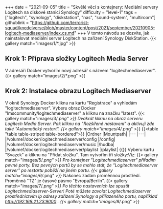 +++
date = "2021-09-05"
title = "Skvělé věci s kontejnery: Mediální servery Logitech na diskové stanici Synology"
difficulty = "level-1"
tags = ["logitech", "synology", "diskstation", "nas", "sound-system", "multiroom"]
githublink = "https://github.com/terrorist-squad/knedelverse/blob/master/content/post/2021/september/20210905-logitech-mediaserver/index.cs.md"
+++
V tomto návodu se dozvíte, jak nainstalovat mediální server Logitech na zařízení Synology DiskStation.
{{< gallery match="images/1/*.jpg" >}}

## Krok 1: Příprava složky Logitech Media Server
V adresáři Docker vytvořím nový adresář s názvem "logitechmediaserver".
{{< gallery match="images/2/*.png" >}}

## Krok 2: Instalace obrazu Logitech Mediaserver
V okně Synology Docker kliknu na kartu "Registrace" a vyhledám "logitechmediaserver". Vyberu obraz Docker "lmscommunity/logitechmediaserver" a kliknu na značku "latest".
{{< gallery match="images/3/*.png" >}}
Dvakrát kliknu na obraz serveru Logitech Media Server. Pak kliknu na "Rozšířené nastavení" a aktivuji zde také "Automatický restart".
{{< gallery match="images/4/*.png" >}}
{{<table "table table-striped table-bordered">}}
|Ordner |Mountpath|
|--- |---|
|/volume1/docker/logitechmediaserver/config |/config|
|/volume1/docker/logitechmediaserver/music |/hudba|
|/volume1/docker/logitechmediaserver/playlist |/playlist|
{{</table>}}
Vyberu kartu "Svazek" a kliknu na "Přidat složku". Tam vytvořím tři složky:Viz:
{{< gallery match="images/5/*.png" >}}
Pro kontejner "Logitechmediaserver" přiřadím pevné porty. Bez pevných portů by se mohlo stát, že "Logitechmediaserver server" po restartu poběží na jiném portu.
{{< gallery match="images/6/*.png" >}}
Nakonec zadám proměnnou prostředí. Proměnná "TZ" je časové pásmo "Evropa/Berlín".
{{< gallery match="images/7/*.png" >}}
Po těchto nastaveních lze spustit Logitechmediaserver-Server! Poté můžete zavolat Logitechmediaserver prostřednictvím Ip adresy zařízení Synology a přiřazeného portu, například http://192.168.21.23:9000 .
{{< gallery match="images/8/*.png" >}}
